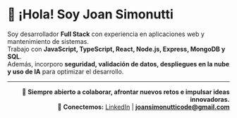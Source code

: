 # 👾 ¡Hola! Soy Joan Simonutti

Soy desarrollador **Full Stack** con experiencia en aplicaciones web y mantenimiento de sistemas.  
Trabajo con **JavaScript, TypeScript, React, Node.js, Express, MongoDB y SQL**.  
Además, incorporo **seguridad, validación de datos, despliegues en la nube y uso de IA** para optimizar el desarrollo.

---

<div align="right">

💬 **Siempre abierto a colaborar, afrontar nuevos retos e impulsar ideas innovadoras.**  
📩 **Conectemos:** [LinkedIn](https://www.linkedin.com/in/joansimonutti/) | **joansimonutticode@gmail.com**

</div>


<!-- 🌌 Joan Simonutti's GitHub README 👋 👾 🖖  ••••••••••••••••••••••   asdsadsadsdadsadaddasdsdsadadadda
sadsaddsadsadawdwadawdawdaasdsadsadsadsadsadasdsadasddasdsaddadsdsadsdsddawdwadwadwadwaddsadsadasdadsdadasdasd

# 👾 Hi! I'm Joan Simonutti

I’m a passionate **Full Stack Developer** with strong experience in building scalable, secure, and user-friendly web applications.  
I specialize in designing **modern frontends** with React and delivering **high-performance backends** with Node.js and Express, always following clean code principles, security best practices, and agile methodologies.

### 💡 What I Bring
- **End-to-End Development**: From UI/UX design to backend logic and database modeling.
- **Scalable & Secure Architectures**: Modular MVC, REST APIs, role-based access control, and robust middlewares.
- **Agile Collaboration**: Strong communication, teamwork, and adaptability in SCRUM environments.

### 💻 Technical Skills

- **Languages & Frameworks**  
JavaScript (ES6+), TypeScript, Node.js, Express.js, React.js, HTML5, CSS3, Bootstrap, jQuery  

- **Backend & Architecture**  
REST APIs, Modular MVC, ESM, security middlewares (helmet, cors, compression, morgan), rate limiting, validations with Zod, environment variables with dotenv, JWT + Refresh Tokens authentication, role-based access control, Mongoose (MongoDB) modeling, TTL indexes  

- **Frontend**  
React.js, React Router, Context API, custom hooks, Axios, CSS Modules, responsive & mobile-first design  

- **Databases**  
MongoDB, MySQL, SQLite  

- **Testing & Code Quality**  
Jest, Supertest, ESLint, Prettier, Husky (pre-commit/pre-push)  

- **DevOps & Tools**  
Git, GitHub, GitHub Actions (CI/CD), Render, Vercel, Node-Cache, Twilio, Winston Logger  

### 📚 Other Competencies
Responsive Design | SCRUM | Agile Development | Technical Support | Networking & Hardware  

---

<div align="right">

💬 **Always open to collaboration, new challenges, and innovative ideas.**  
📩 **Let’s connect:** [LinkedIn](https://www.linkedin.com/in/joansimonutti/) | **joansimonutticode@gmail.com**

</div>


# 👾 Hi! I'm Izmael
I'm a web developer with passion to procedural graphics and animated stuff<br>Currently working at [Variant Group](https://variant.net/) as a full-stack developer

Follow me on [my twitter](https://twitter.com/izmaelmag) and [Instagram](https://www.instagram.com/izmaelmag/)

### Experience
[🌎 Variant.net](https://variant.net) – Full-stack SaaS development<br>
[📄 Resume.io](https://resume.io) – PDF and DOCX documents development, Node.js microservices, UI/UX<br>
[🍆 Pure.app](https://pure.app/) – Frontend, UI Kits, Adaptivity, Performance, Analytics<br>
[🎨 CodeCode](https://codecode.ru/) – UI/UX, Websites and services based on Node.js and websockets<br>
[💅 GreatSimple](https://greatsimple.io/) – Design systems and UI Kits, sketch to html/css<br>
[🐦 Dev Seagulls](https://www.instagram.com/dev_seagulls/) – Founded IT community in Makhachkala<br>

👨‍💻 A lot of random web design and frontend freelance since 2013<br>
sdadsadadsaddsad
- 💼 [LinkedIn](https://www.linkedin.com/in/joansimonutti/)  
- ✉️ joansimonutticode@gmail.com
- [**Buscabombas**](https://buscabombas.vercel.app/) – Juego de lógica interactivo desarrollado con HTML, CSS y JavaScript.
dsadsadsadsadsdds
<div align="start">
  
# 👋 ¡Bienvenido!
</div>
  
Mi nombre es **Joan Simonutti**.  
Soy **Desarrollador Full Stack** con experiencia en **JavaScript** y **Python**.

### Algunos de mis proyectos:

- **[App-Servicios](https://app-servicios.vercel.app/)**
  - Aplicación full stack, **mobile-first**, diseñada para gestionar un catálogo de prestadores de servicios y registrar interacciones de usuarios.
  - Desarrollada con **React.js**, **Node.js** y **MongoDB**, permite crear, consultar, filtrar y administrar perfiles de profesionales, ofreciendo una experiencia optimizada tanto para administradores como para usuarios.
 
- **[Foodie](https://page-01-navy.vercel.app/)**
  - Sitio web responsivo desarrollado con **React.js**, orientado a presentar platos y recetas gastronómicas de manera visual y atractiva.
  - Implementa diseño adaptable y componentes reutilizables para lograr una navegación fluida y una experiencia de usuario consistente en distintos dispositivos.
 
- **[Star Wars Blog](https://star-wars-blog-navy.vercel.app/)**
  - Blog temático desarrollado con **React.js** que consume datos en tiempo real desde la API pública **SWAPI** para mostrar información sobre personajes, naves y planetas del universo **Star Wars**.
  - Implementa componentes dinámicos y estilos personalizados para ofrecer una experiencia de lectura visualmente atractiva e interactiva.
 

- **[TETRIS](https://tetris-javascript-flame.vercel.app/)**
  - Versión web del clásico juego **Tetris**, programada en **JavaScript** utilizando la **biblioteca gráfica p5.js**.
  - Incluye la lógica completa del juego, detección de colisiones, identificación y eliminación de líneas completas, y un sistema de puntuación dinámico.
 
 # 👋 ¡Bienvenido!

**Mi nombre es Joan Simonutti**.  
**Soy Desarrollador Full Stack con experiencia en JavaScript y Python**.

### **Algunos de mis proyectos:**
dadwdwad
- **[SERVIPRO](https://servipro-es.vercel.app/)**  
  Aplicación web responsiva (para moviles y escritorio), desarrollada con **React.js**, **Node.js** y **MongoDB**.<br>Diseñada para gestionar un catálogo de prestadores de servicios y registrar las interacciones de los usuarios. Permite crear, consultar, filtrar y administrar perfiles de profesionales, ofreciendo una experiencia optimizada tanto para administradores como para usuarios.

- **[Foodie](https://page-01-navy.vercel.app/)**  
  Sitio web responsivo desarrollado con **React.js**, orientado a presentar platos y recetas gastronómicas de manera visual y atractiva.  
  Implementa diseño adaptable y componentes reutilizables para lograr una navegación fluida y una experiencia de usuario consistente en distintos dispositivos.

- **[Star Wars Blog](https://star-wars-blog-navy.vercel.app/)**  
  Blog temático desarrollado con **React.js** que consume datos en tiempo real desde la API pública **SWAPI** para mostrar información sobre personajes, naves y planetas del universo **Star Wars**.  
  Implementa componentes dinámicos y estilos personalizados para ofrecer una experiencia de lectura visualmente atractiva e interactiva.

- **[TETRIS](https://tetris-javascript-flame.vercel.app/)**  
  Versión web del clásico juego **Tetris**, programado en **JavaScript** utilizando la biblioteca gráfica **p5.js**.  
  Incluye la lógica completa del juego, detección de colisiones, identificación y eliminación de líneas completas, y un sistema de puntuación dinámico.

---

<div align="end">
  
**Siempre estoy dispuesto a compartir ideas o explorar nuevos proyectos** <br>
No dudes en contactarme: **[LinkedIn](https://www.linkedin.com/in/joansimonutti/)**  •  **joansimonutticode@gmail.com** • 2025
asdsadasdsa
</div>

### Desarrollador Full Stack especializado en JavaScript y Python.
- **Apasionado por construir aplicaciones web modernas, escalables y de alta calidad.**

- Desarrollador Full Stack especializado en JavaScript.
- Frontend con React.js, HTML, CSS y Bootstrap.
- Backend con Node.js y Express.
- Manejo de bases de datos SQL y NoSQL.
- Desarrollo e integración de APIs.
- Experiencia en soporte técnico e informática.

### Algunos de mis proyectos:

- **[SERVIPRO](https://servipro-es.vercel.app/)**  
  - Aplicación web/mobile, desarrollada con **React.js**, **Node.js** y **MongoDB**.
  - Diseñada para gestionar un catálogo de prestadores de servicios y registrar interacciones de los usuarios.
  - Permite crear, consultar, filtrar y administrar perfiles de profesionales, brindando una experiencia optimizada tanto para administradores como para usuarios.

- **[FOODIE](https://page-01-navy.vercel.app/)**  
  - Sitio web responsivo desarrollado con **React.js**, orientado a presentar platos y recetas gastronómicas de manera visual y atractiva.
  - Implementa diseño adaptable y componentes reutilizables para lograr una navegación fluida y una experiencia de usuario consistente en distintos dispositivos.

- **[STAR WARS BLOG](https://star-wars-blog-navy.vercel.app/)**  
  - Blog temático desarrollado con **React.js** que consume datos en tiempo real desde la API pública **SWAPI**, mostrando información sobre personajes, naves y planetas del universo **Star Wars**.
  - Implementa componentes dinámicos y estilos personalizados para ofrecer una experiencia de lectura visualmente atractiva e interactiva.

- **[TETRIS](https://tetris-javascript-flame.vercel.app/)**  
  - Versión web del clásico juego **Tetris**, programada en **JavaScript** utilizando la biblioteca gráfica **p5.js**.
  - Incluye la lógica completa del juego, detección de colisiones, eliminación de líneas completas y un sistema dinámico de puntuación.


# 👾 ¡Hola! Soy Joan Simonutti  
**Desarrollador de Software Full Stack**

---

## 💻 Lenguajes y Frameworks
- JavaScript (ES6+)
- TypeScript
- Node.js
- Express.js
- React.js
- HTML5
- CSS3
- Bootstrap
- jQuery

## 🛠 Backend y Arquitectura
- REST APIs
- MVC modular
- ECMAScript Modules (ESM)
- Arquitectura escalable
- Middlewares de seguridad:
  - helmet
  - cors
  - compression
  - morgan
- Rate limiting
- Validaciones con **Zod**
- Gestión de variables de entorno con **dotenv**
- Autenticación y autorización con **JWT** y **Refresh Tokens**
- Roles de usuario y control de acceso
- Modelado de datos con **Mongoose** (MongoDB)
- Índices TTL
- Validación de esquemas

## 🎨 Frontend
- React.js
- React Router
- Context API
- Hooks personalizados
- Axios
- CSS Modules
- Diseño responsive y mobile-first

## 🗄 Bases de Datos
- MongoDB
- MySQL
- SQLite

## ✅ Testing y Calidad de Código
- Jest
- Supertest
- ESLint
- Prettier
- Husky (hooks pre-commit y pre-push)

## 🚀 DevOps y Herramientas
- Git
- GitHub
- GitHub Actions (CI/CD)
- Render
- Vercel
- Node-Cache
- Twilio
- Winston Logger

## 📚 Otras Competencias
- Responsive Design
- SCRUM
- Agile Development
- Soporte técnico
- Redes y hardware



---
<div align="end">
  
**Siempre estoy dispuesto a compartir ideas o explorar nuevos proyectos** <br>
No dudes en contactarme: **[LinkedIn](https://www.linkedin.com/in/joansimonutti/)**  |  **joansimonutticode@gmail.com**

</div>


<!-- Decoración opcional tipo ASCII

✨ *"Impulsado por la pasión de crear, aprender y superarme continuamente."*

- [**Agenda de Contactos**](https://agenda-de-contactos-seven.vercel.app/)<br>Agenda digital diseñada con React.

 -->
<!-- Podés agregar emojis, arte ASCII o dejarlo minimalista -->
<!--<img src="https://camo.githubusercontent.com/525201e24fcf0d7d87f167b8f972bf33242f0588d8bb426b7df5e2911bcc609a/68747470733a2f2f7777772e616e696d61746564696d616765732e6f72672f646174612f6d656469612f3536322f616e696d617465642d6c696e652d696d6167652d303138342e676966" alt="Barra" width="100%" /> -->

<!--<img src="https://user-images.githubusercontent.com/74038190/212257468-1e9a91f1-b626-4baa-b15d-5c385dfa7ed2.gif" alt="github" width="42"/> <img src="https://user-images.githubusercontent.com/74038190/212284158-e840e285-664b-44d7-b79b-e264b5e54825.gif" alt="pacman" width="58%"/> <img src="https://user-images.githubusercontent.com/74038190/212257454-16e3712e-945a-4ca2-b238-408ad0bf87e6.gif" alt="JS" width="42"/> <img src="https://user-images.githubusercontent.com/74038190/212257472-08e52665-c503-4bd9-aa20-f5a4dae769b5.gif" alt="python" width="42"/> -->

 <!-- <strong>
    JavaScript · TypeScript · React · Node.js · HTML · CSS · Bootstrap <br/>
    Python · Flask · Django · SQL · SQLAlchemy · APIs REST · Postman · Jest · Git · GitHub
  </strong> -->
  <!-- <a href="https://pizzagram-mauve.vercel.app/">🍕 Pizzagram</a> — HTML y CSS puro, sin utilizar JavaScript ni frameworks. 
### <div align="start">👋 ¡Hey! Soy Joan, Desarrollador Full Stack enfocado en JavaScript y Python</div>
---
### <div align="start">Algunos de mis proyectos:</div>

<div align="start">

### <a href="https://page-01-navy.vercel.app/"> - Foodie</a> — Página web responsiva utilizando React.<br/>
### <a href="https://star-wars-blog-navy.vercel.app/"> - Star Wars Blog</a> — Blog de Star Wars usando React y la API "SWAPI".<br/>
### <a href="https://agenda-de-contactos-seven.vercel.app/"> - Agenda de Contactos</a> — Agenda de Contactos utilizando React.

</div>

---

<div align="start">

### Si estás trabajando en algo emocionante y necesitás ayuda<br/>o simplemente querés intercambiar ideas, ¡no dudes en escribirme!<br/>
### Charlamos? 👉 <strong>joansimonutticode@gmail.com</strong><br/><br/>Conecta conmigo 👉 <a href="https://www.linkedin.com/in/joansimonutti/" target="_blank">LinkedIn</a>

</div>

## 👋 Hey, Soy Joan!

### 📂 Proyectos Destacados:

### <a href="https://page-01-navy.vercel.app/"> - Foodie</a> — Página web responsiva utilizando React.<br/>
### <a href="https://star-wars-blog-navy.vercel.app/"> - Star Wars Blog</a> — Blog de Star Wars usando React y la API "SWAPI".<br/>
### <a href="https://agenda-de-contactos-seven.vercel.app/"> - Agenda de Contactos</a> — Agenda de Contactos utilizando React.
<br/>

📫 Si estás trabajando en algo emocionante y necesitás ayuda o simplemente querés intercambiar ideas, ¡no dudes en escribirme!
- 💼 [LinkedIn](https://www.linkedin.com/in/joansimonutti/)  
- ✉️ joansimonutticode@gmail.com

🔗🔗🔗
---

✨ *"Crear, aprender y mejorar — un paso más cerca cada día."*-->

<!--<img src="https://camo.githubusercontent.com/525201e24fcf0d7d87f167b8f972bf33242f0588d8bb426b7df5e2911bcc609a/68747470733a2f2f7777772e616e696d61746564696d616765732e6f72672f646174612f6d656469612f3536322f616e696d617465642d6c696e652d696d6167652d303138342e676966" alt="Barra" width="100%" 

📂
📫

![MarioDev](https://user-images.githubusercontent.com/74038190/225813708-98b745f2-7d22-48cf-9150-083f1b00d6c9.gif)

<img src="https://camo.githubusercontent.com/525201e24fcf0d7d87f167b8f972bf33242f0588d8bb426b7df5e2911bcc609a/68747470733a2f2f7777772e616e696d61746564696d616765732e6f72672f646174612f6d656469612f3536322f616e696d617465642d6c696e652d696d6167652d303138342e676966" alt="Barra" width="100%" />/>-->
<!--![Trabajando duro]()-->
<!--![Trabajando duro]()-->
<!--!![Trabajando duro](https://media1.giphy.com/media/v1.Y2lkPTc5MGI3NjExem9mZm9rYzNnaGNjcDQxeG1weWc4MHhmcGwweWZhNTY1NzA4bW5oaSZlcD12MV9pbnRlcm5hbF9naWZfYnlfaWQmY3Q9Zw/UPNV6BECISuMo/giphy.gif)-->
<!--![Trabajando duro](https://media2.giphy.com/media/v1.Y2lkPTc5MGI3NjExcDN1Y2VkendzYzFtYmxjcXNrdWdlZWRyaG80dmt2bjczNzNpN28xNiZlcD12MV9pbnRlcm5hbF9naWZfYnlfaWQmY3Q9Zw/78XCFBGOlS6keY1Bil/giphy.gif)-->
<!--![Trabajando duro](https://media1.giphy.com/media/v1.Y2lkPTc5MGI3NjExcmRydHlla241Y2o1YWYyem04MHY1b3Q2aTJ0OG5qcDhmZHg1M3ZmcSZlcD12MV9pbnRlcm5hbF9naWZfYnlfaWQmY3Q9Zw/487L0pNZKONFN01oHO/giphy.gif)-->
<!-- Este es un comentario en Markdown -->
